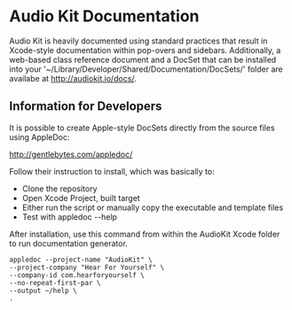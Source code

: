 Audio Kit Documentation
=======================

Audio Kit is heavily documented using standard practices that result in Xcode-style documentation within pop-overs and sidebars.  Additionally, a web-based class reference document and a DocSet that can be installed into your '~/Library/Developer/Shared/Documentation/DocSets/' folder are availabe at <http://audiokit.io/docs/>.

Information for Developers
--------------------------

It is possible to create Apple-style DocSets directly from the source files using AppleDoc:

http://gentlebytes.com/appledoc/

Follow their instruction to install, which was basically to:
* Clone the repository
* Open Xcode Project, built target
* Either run the script or manually copy the executable and template files
* Test with appledoc --help

After installation, use this command from within the AudioKit Xcode folder to run documentation generator.

    appledoc --project-name "AudioKit" \
    --project-company "Hear For Yourself" \
    --company-id com.hearforyourself \
    --no-repeat-first-par \
    --output ~/help \
    .

